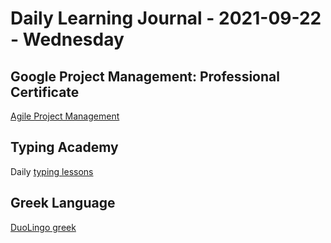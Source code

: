 # Daily Learning Journal - 2021-09-22 - Wednesday

## Google Project Management: Professional Certificate

[Agile Project Management](https://www.coursera.org/learn/agile-project-management/home/welcome)

## Typing Academy

Daily [typing lessons](https://www.typing.academy/typing-tutor/lessons)

## Greek Language

[DuoLingo greek](https://www.duolingo.com/learn)
